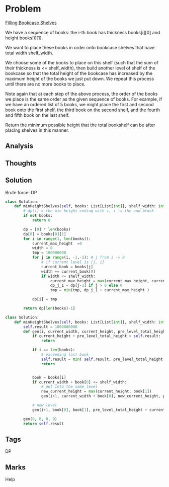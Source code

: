# Problem

[Filling Bookcase Shelves](https://leetcode.com/problems/filling-bookcase-shelves)

We have a sequence of books: the i-th book has thickness books\[i\]\[0\] and height books\[i\]\[1\].

We want to place these books in order onto bookcase shelves that have total width shelf\_width.

We choose some of the books to place on this shelf \(such that the sum of their thickness is &lt;= shelf\_width\), then build another level of shelf of the bookcase so that the total height of the bookcase has increased by the maximum height of the books we just put down. We repeat this process until there are no more books to place.

Note again that at each step of the above process, the order of the books we place is the same order as the given sequence of books. For example, if we have an ordered list of 5 books, we might place the first and second book onto the first shelf, the third book on the second shelf, and the fourth and fifth book on the last shelf.

Return the minimum possible height that the total bookshelf can be after placing shelves in this manner.

## Analysis

## Thoughts

## Solution

Brute force: DP

```python
class Solution:
    def minHeightShelves(self, books: List[List[int]], shelf_width: int) -> int:
        # dp(i) = the min height ending with i, i is the end block 
        if not books:
            return 0

        dp = [0] * len(books)
        dp[0] = books[0][1]
        for i in range(1, len(books)):
            current_max_height  =0 
            width = 0
            tmp = 100000000
            for j in range(i, -1,-1): # j from i -> 0
                # if current level is [j, i]
                current_book = books[j]
                width += current_book[0]
                if width <= shelf_width:
                    current_max_height = max(current_max_height, current_book[1])
                    dp_j_1 = dp[j-1] if j > 0 else 0
                    tmp = min(tmp, dp_j_1 + current_max_height )

            dp[i] = tmp

        return dp[len(books)-1]
```

```python
class Solution:
    def minHeightShelves(self, books: List[List[int]], shelf_width: int) -> int:
        self.result = 1000000000
        def gen(i, current_width, current_height, pre_level_total_height):
            if current_height + pre_level_total_height > self.result:
                return

            if i == len(books):
                # exceeding last book 
                self.result = min( self.result, pre_level_total_height + current_height)
                return 


            book = books[i]
            if current_width + book[0] <= shelf_width:
                # put into the same level 
                new_current_height = max(current_height, book[1])
                gen(i+1, current_width + book[0], new_current_height, pre_level_total_height )

            # new level 
            gen(i+1, book[0], book[1], pre_level_total_height + current_height)

        gen(0, 0, 0, 0)
        return self.result
```

## Tags

DP

## Marks

Help


